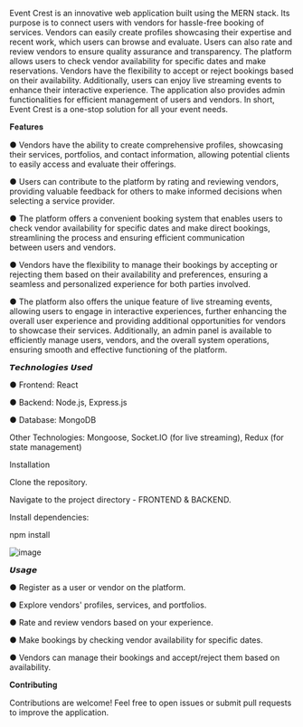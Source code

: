 

Event Crest is an innovative web application built using the MERN stack. Its purpose is to connect users with vendors for hassle-free booking of services. Vendors can easily create profiles showcasing their expertise and recent work, which users can browse and evaluate. Users can also rate and review vendors to ensure quality assurance and transparency. The platform allows users to check vendor availability for specific dates and make reservations. Vendors have the flexibility to accept or reject bookings based on their availability. Additionally, users can enjoy live streaming events to enhance their interactive experience. The application also provides admin functionalities for efficient management of users and vendors. In short, Event Crest is a one-stop solution for all your event needs.

𝐅𝐞𝐚𝐭𝐮𝐫𝐞𝐬

  ●  Vendors have the ability to create comprehensive profiles, showcasing their services, portfolios, and contact information, allowing potential clients to easily access and evaluate their offerings.

  ●  Users can contribute to the platform by rating and reviewing vendors, providing valuable feedback for others to make informed decisions when selecting a service provider.

  ●  The platform offers a convenient booking system that enables users to check vendor availability for specific dates and make direct bookings, streamlining the process and ensuring efficient communication     
     between users and vendors.

  ●  Vendors have the flexibility to manage their bookings by accepting or rejecting them based on their availability and preferences, ensuring a seamless and personalized experience for both parties involved.

  ●  The platform also offers the unique feature of live streaming events, allowing users to engage in interactive experiences, further enhancing the overall user experience and providing additional opportunities 
     for vendors to showcase their services. Additionally, an admin panel is available to efficiently manage users, vendors, and the overall system operations, ensuring smooth and effective functioning of the 
     platform.

𝙏𝙚𝙘𝙝𝙣𝙤𝙡𝙤𝙜𝙞𝙚𝙨 𝙐𝙨𝙚𝙙


● Frontend: React

● Backend: Node.js, Express.js

● Database: MongoDB

Other Technologies: Mongoose, Socket.IO (for live streaming), Redux (for state management)

Installation

Clone the repository.

Navigate to the project directory - FRONTEND & BACKEND.

Install dependencies:


npm install


![image](https://github.com/Albiejo/EVENTCREST/assets/137685784/02c1afd9-761b-45e5-a834-8840dd306168)


𝙐𝙨𝙖𝙜𝙚


  ●  Register as a user or vendor on the platform.
  
  ●  Explore vendors' profiles, services, and portfolios.
  
  ●  Rate and review vendors based on your experience.
  
  ●  Make bookings by checking vendor availability for specific dates.
  
  ●  Vendors can manage their bookings and accept/reject them based on availability.



  𝐂𝐨𝐧𝐭𝐫𝐢𝐛𝐮𝐭𝐢𝐧𝐠



Contributions are welcome! Feel free to open issues or submit pull requests to improve the application.



















